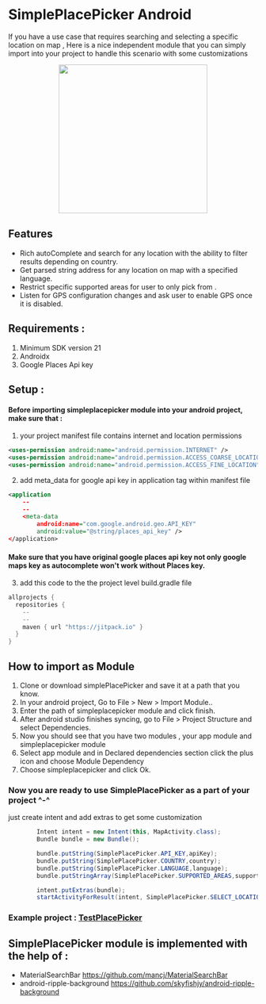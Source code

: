 # SimplePlacePicker Android
If you have a use case that requires searching and selecting a specific location on map ,
Here is a nice independent module that you can simply import into your project to handle
this scenario with some customizations

<p align="center">
<img src="screenshots/demo.gif" width=300>
</p>

## Features
* Rich autoComplete and search for any location with the ability to
	filter results depending on country.
* Get parsed string address for any location on map with a specified language.
* Restrict specific supported areas for user to only pick from .
* Listen for GPS configuration changes and ask user to enable GPS once it is disabled.

## Requirements :
1. Minimum SDK version 21
2. Androidx
3. Google Places Api key

## Setup :
#### Before importing simpleplacepicker module into your android project, make sure that :
1. your project manifest file contains internet and location permissions
```xml
<uses-permission android:name="android.permission.INTERNET" />
<uses-permission android:name="android.permission.ACCESS_COARSE_LOCATION" />
<uses-permission android:name="android.permission.ACCESS_FINE_LOCATION" />
```
2. add meta_data for google api key in application tag within manifest file
```xml
<application
    --
    --
    <meta-data
        android:name="com.google.android.geo.API_KEY"
        android:value="@string/places_api_key" />
</application>
```
#### Make sure that you have original google places api key not only google maps key as autocomplete won't work without Places key.

3. add this code to the the project level build.gradle file
```java
allprojects {
  repositories {
    --
    --
    maven { url "https://jitpack.io" }
  }
}
```
## How to import as Module
1. Clone or download simplePlacePicker and save it at a path that you know.
2. In your android project, Go to File > New > Import Module..
3. Enter the path of simpleplacepicker module and click finish.
4. After android studio finishes syncing, go to File > Project Structure and select Dependencies.
5. Now you should see that you have two modules , your app module and simpleplacepicker module
6. Select app module and in Declared dependencies section click the plus icon and choose Module Dependency
7. Choose simpleplacepicker and click Ok.

### Now you are ready to use SimplePlacePicker as a part of your project ^-^
just create intent and add extras to get some customization
```java
        Intent intent = new Intent(this, MapActivity.class);
        Bundle bundle = new Bundle();

        bundle.putString(SimplePlacePicker.API_KEY,apiKey);
        bundle.putString(SimplePlacePicker.COUNTRY,country);
        bundle.putString(SimplePlacePicker.LANGUAGE,language);
        bundle.putStringArray(SimplePlacePicker.SUPPORTED_AREAS,supportedAreas);

        intent.putExtras(bundle);
        startActivityForResult(intent, SimplePlacePicker.SELECT_LOCATION_REQUEST_CODE);
```
### Example project :  [TestPlacePicker](https://github.com/esam00/TestPlacePicker)

## SimplePlacePicker module is implemented with the help of :
* MaterialSearchBar https://github.com/mancj/MaterialSearchBar
* android-ripple-background https://github.com/skyfishjy/android-ripple-background

